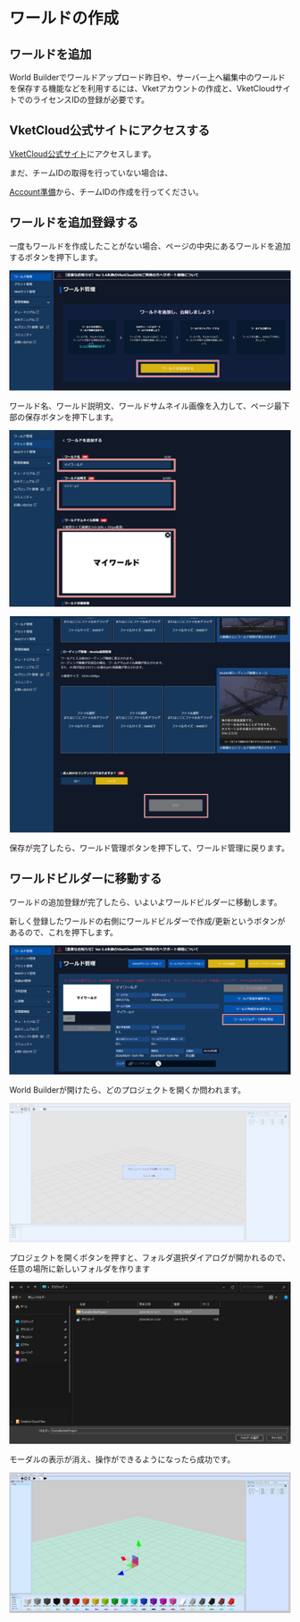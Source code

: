 # ワールドの作成

## ワールドを追加

World Builderでワールドアップロード昨日や、サーバー上へ編集中のワールドを保存する機能などを利用するには、Vketアカウントの作成と、VketCloudサイトでのライセンスIDの登録が必要です。

## VketCloud公式サイトにアクセスする

[VketCloud公式サイト](https://cloud.vket.com/)にアクセスします。

まだ、チームIDの取得を行っていない場合は、

[Account準備](SetupAccount.md)から、チームIDの作成を行ってください。

## ワールドを追加登録する

一度もワールドを作成したことがない場合、ページの中央にあるワールドを追加するボタンを押下します。

![CreateWorld_1](img/CreateWorld_1.jpg)

ワールド名、ワールド説明文、ワールドサムネイル画像を入力して、ページ最下部の保存ボタンを押下します。

![CreateWorld_2](img/CreateWorld_2.jpg)

![CreateWorld_3](img/CreateWorld_3.jpg)

保存が完了したら、ワールド管理ボタンを押下して、ワールド管理に戻ります。


## ワールドビルダーに移動する

ワールドの追加登録が完了したら、いよいよワールドビルダーに移動します。

新しく登録したワールドの右側にワールドビルダーで作成/更新というボタンがあるので、これを押下します。

![CreateWorld_4](img/CreateWorld_4.jpg)

World Builderが開けたら、どのプロジェクトを開くか問われます。

![CreateWorld_5](img/CreateWorld_5.jpg)

プロジェクトを開くボタンを押すと、フォルダ選択ダイアログが開かれるので、任意の場所に新しいフォルダを作ります

![CreateWorld_2](img/CreateWorld_6.jpg)

モーダルの表示が消え、操作ができるようになったら成功です。

![CreateWorld_3](img/CreateWorld_7.jpg)
